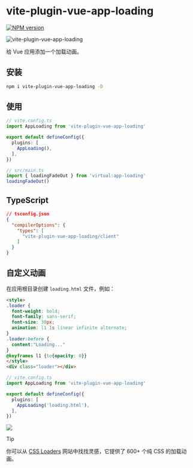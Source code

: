 # vite-plugin-vue-app-loading

[![NPM version](https://img.shields.io/npm/v/vite-plugin-vue-app-loading?color=a1b858&label=)](https://www.npmjs.com/package/vite-plugin-vue-app-loading)

![vite-plugin-vue-app-loading](https://github.com/user-attachments/assets/95217497-7022-43c1-987a-cec101db7671)

给 Vue 应用添加一个加载动画。

## 安装

```bash
npm i vite-plugin-vue-app-loading -D
```

## 使用

```ts
// vite.config.ts
import AppLoading from 'vite-plugin-vue-app-loading'

export default defineConfig({
  plugins: [
    AppLoading(),
  ],
})
```

```ts
// src/main.ts
import { loadingFadeOut } from 'virtual:app-loading'
loadingFadeOut()
```

## TypeScript

```json
// tsconfig.json
{
  "compilerOptions": {
    "types": [
      "vite-plugin-vue-app-loading/client"
    ]
  }
}
```

## 自定义动画

在应用根目录创建 `loading.html` 文件，例如：

```html
<style>
.loader {
  font-weight: bold;
  font-family: sans-serif;
  font-size: 30px;
  animation: l1 1s linear infinite alternate;
}
.loader:before {
  content:"Loading..."
}
@keyframes l1 {to{opacity: 0}}
</style>
<div class="loader"></div>
```

```ts
// vite.config.ts
import AppLoading from 'vite-plugin-vue-app-loading'

export default defineConfig({
  plugins: [
    AppLoading('loading.html'),
  ],
})
```

![](https://github.com/user-attachments/assets/b05f8157-2f06-44af-b8bb-fa53701daf29)

> [!TIP]
> 你可以从 [CSS Loaders](https://css-loaders.com/) 网站中找找灵感，它提供了 600+ 个纯 CSS 的加载动画。
